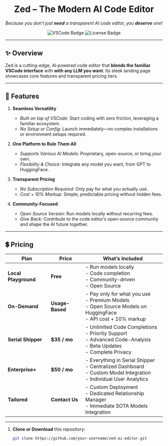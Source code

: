 <h1 align="center">Zed – The Modern AI Code Editor</h1>
<p align="center">
  <em>Because you don’t just <strong>need</strong> a transparent AI code editor, you <strong>deserve</strong> one!</em>
</p>

<p align="center">
  <img src="https://img.shields.io/badge/Built_on-VSCode-blueviolet?style=flat-square" alt="VSCode Badge"/>
  <img src="https://img.shields.io/badge/License-Ask%20Author-green?style=flat-square" alt="License Badge"/>
</p>

---

## ✨ Overview
Zed is a cutting-edge, AI‑powered code editor that **blends the familiar VSCode interface** with **with any LLM you want**. Its sleek landing page showcases core features and transparent pricing tiers.

---

## 🚀 Features

1. **Seamless Versatility**  
   - *Built on top of VSCode*: Start coding with zero friction, leveraging a familiar ecosystem.  
   - *No Setup or Config*: Launch immediately—no complex installations or environment setups required.

2. **One Platform to Rule Them All**  
   - *Supports Various AI Models*: Proprietary, open-source, or bring your own.  
   - *Flexibility & Choice*: Integrate any model you want, from GPT to HuggingFace.

3. **Transparent Pricing**  
   - *No Subscription Required*: Only pay for what you actually use.  
   - *Cost + 10% Markup*: Simple, predictable pricing without hidden fees.

4. **Community-Focused**  
   - *Open Source Version*: Run models locally without recurring fees.  
   - *Give Back*: Contribute to the code editor’s open-source community and shape the AI future together.

---

## 💲 Pricing

| **Plan**              | **Price**           | **What’s Included**                                                                                          |
|-----------------------|---------------------|---------------------------------------------------------------------------------------------------------------|
| **Local Playground**  | **Free**           | - Run models locally<br/> - Code completion<br/> - Community-driven<br/> - Open Source                       |
| **On-Demand**         | **Usage-Based**    | - Pay only for what you use<br/> - Premium Models<br/> - Open Source Models on HuggingFace<br/> - API cost + 10% markup |
| **Serial Shipper**    | **$35 / mo**       | - Unlimited Code Completions<br/> - Priority Support<br/> - Advanced Code-Analysis<br/> - Beta Updates<br/> - Complete Privacy |
| **Enterprise+**       | **$50 / mo**       | - Everything in Serial Shipper<br/> - Centralized Dashboard<br/> - Custom Model Integration<br/> - Individual User Analytics |
| **Tailored**          | **Contact Us**      | - Custom Deployment<br/> - Dedicated Relationship Manager<br/> - Immediate SOTA Models Integration           |

---


1. **Clone or Download** this repository:
   ```bash
   git clone https://github.com/your-username/zed-ai-editor.git
